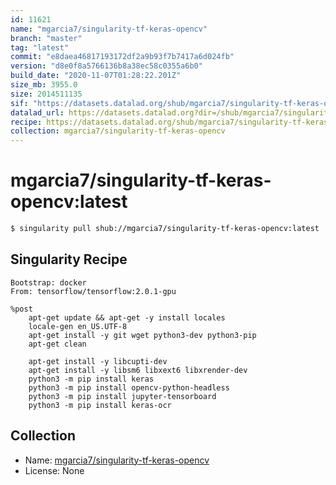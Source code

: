 ```yaml
---
id: 11621
name: "mgarcia7/singularity-tf-keras-opencv"
branch: "master"
tag: "latest"
commit: "e8daea46817193172df2a9b93f7b7417a6d024fb"
version: "d8e0f8a5766136b8a38ec58c0355a6b0"
build_date: "2020-11-07T01:28:22.201Z"
size_mb: 3955.0
size: 2014511135
sif: "https://datasets.datalad.org/shub/mgarcia7/singularity-tf-keras-opencv/latest/2020-11-07-e8daea46-d8e0f8a5/d8e0f8a5766136b8a38ec58c0355a6b0.sif"
datalad_url: https://datasets.datalad.org?dir=/shub/mgarcia7/singularity-tf-keras-opencv/latest/2020-11-07-e8daea46-d8e0f8a5/
recipe: https://datasets.datalad.org/shub/mgarcia7/singularity-tf-keras-opencv/latest/2020-11-07-e8daea46-d8e0f8a5/Singularity
collection: mgarcia7/singularity-tf-keras-opencv
---
```


# mgarcia7/singularity-tf-keras-opencv:latest

```bash
$ singularity pull shub://mgarcia7/singularity-tf-keras-opencv:latest
```

## Singularity Recipe

```singularity
Bootstrap: docker
From: tensorflow/tensorflow:2.0.1-gpu

%post
    apt-get update && apt-get -y install locales
    locale-gen en_US.UTF-8
    apt-get install -y git wget python3-dev python3-pip
    apt-get clean

    apt-get install -y libcupti-dev
    apt-get install -y libsm6 libxext6 libxrender-dev
    python3 -m pip install keras
    python3 -m pip install opencv-python-headless
    python3 -m pip install jupyter-tensorboard
    python3 -m pip install keras-ocr
```

## Collection

 - Name: [mgarcia7/singularity-tf-keras-opencv](https://github.com/mgarcia7/singularity-tf-keras-opencv)
 - License: None

